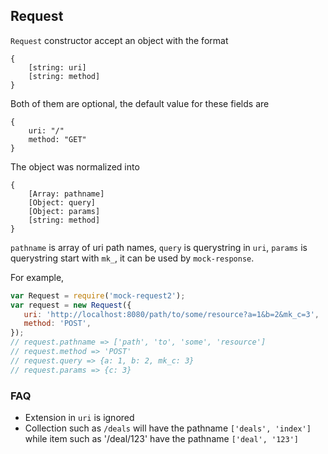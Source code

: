 ## Request
`Request` constructor accept an object with the format

    {
        [string: uri]
        [string: method]
    }

Both of them are optional, the default value for these fields are

    {
        uri: "/"
        method: "GET"
    }

The object was normalized into

    {
        [Array: pathname]
        [Object: query]
        [Object: params]
        [string: method]
    }
    
`pathname` is array of uri path names, `query` is querystring in `uri`, `params` is querystring start with `mk_`, it can be used by `mock-response`.

For example,

```js
var Request = require('mock-request2');
var request = new Request({
   uri: 'http://localhost:8080/path/to/some/resource?a=1&b=2&mk_c=3',
   method: 'POST',
});
// request.pathname => ['path', 'to', 'some', 'resource']
// request.method => 'POST'
// request.query => {a: 1, b: 2, mk_c: 3}
// request.params => {c: 3}
```

### FAQ

* Extension in `uri` is ignored
* Collection such as `/deals` will have the pathname `['deals', 'index']` while item such as '/deal/123' have the pathname `['deal', '123']`
